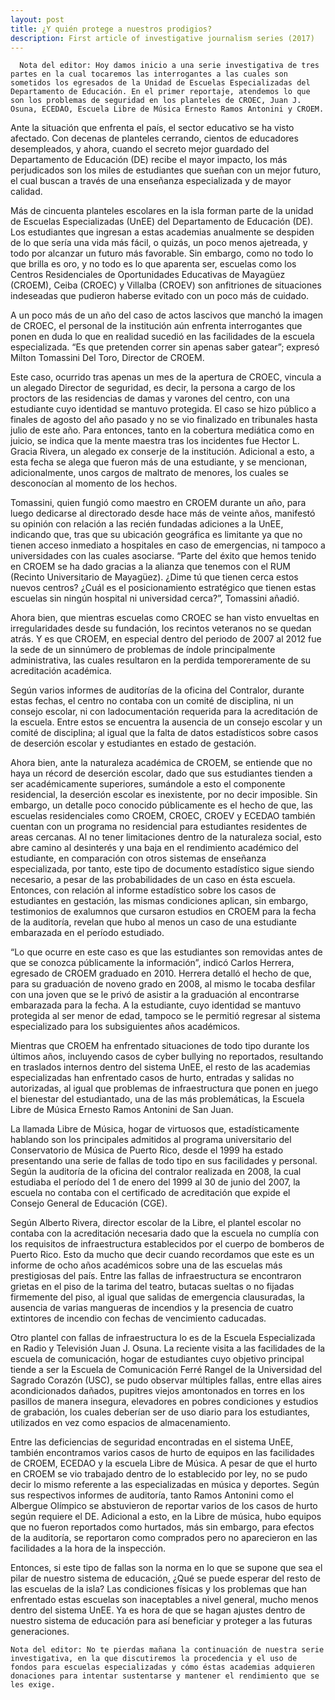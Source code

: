```yaml
---
layout: post
title: ¿Y quién protege a nuestros prodigios? 
description: First article of investigative journalism series (2017)
---
```




      Nota del editor: Hoy damos inicio a una serie investigativa de tres partes en la cual tocaremos las interrogantes a las cuales son sometidos los egresados de la Unidad de Escuelas Especializadas del Departamento de Educación. En el primer reportaje, atendemos lo que son los problemas de seguridad en los planteles de CROEC, Juan J. Osuna, ECEDAO, Escuela Libre de Música Ernesto Ramos Antonini y CROEM.

Ante la situación que enfrenta el país, el sector educativo se ha visto afectado. Con decenas de planteles cerrando, cientos de educadores desempleados, y ahora, cuando el secreto mejor guardado del Departamento de Educación (DE) recibe el mayor impacto, los más perjudicados son los miles de estudiantes que sueñan con un mejor futuro, el cual buscan a través de una enseñanza especializada y de mayor calidad.

Más de cincuenta planteles escolares en la isla forman parte de la unidad de Escuelas Especializadas (UnEE) del Departamento de Educación (DE). Los estudiantes que ingresan a estas academias anualmente se despiden de lo que sería una vida más fácil, o quizás, un poco menos ajetreada, y todo por alcanzar un futuro más favorable. Sin embargo, como no todo lo que brilla es oro, y no todo es lo que aparenta ser, escuelas como los Centros Residenciales de Oportunidades Educativas de Mayagüez (CROEM), Ceiba (CROEC) y Villalba (CROEV) son anfitriones de situaciones indeseadas que pudieron haberse evitado con un poco más de cuidado.

A un poco más de un año del caso de actos lascivos que manchó la imagen de CROEC, el personal de la institución aún enfrenta interrogantes que ponen en duda lo que en realidad sucedió en las facilidades de la escuela especializada. “Es que pretenden correr sin apenas saber gatear”; expresó Milton Tomassini Del Toro, Director de CROEM. 

Este caso, ocurrido tras apenas un mes de la apertura de CROEC, vincula a un alegado Director de seguridad, es decir, la persona a cargo de los proctors de las residencias de damas y varones del centro, con una estudiante cuyo identidad se mantuvo protegida. El caso se hizo público a finales de agosto del año pasado y no se vio finalizado en tribunales hasta julio de este año. Para entonces, tanto en la cobertura mediática como en juicio, se indica que la mente maestra tras los incidentes fue Hector L. Gracia Rivera, un alegado ex conserje de la institución. Adicional a esto, a esta fecha se alega que fueron más de una estudiante, y se mencionan, adicionalmente, unos cargos de maltrato de menores, los cuales se desconocían al momento de los hechos.

Tomassini, quien fungió como maestro en CROEM durante un año, para luego dedicarse al directorado desde hace más de veinte años, manifestó su opinión con relación a las recién fundadas adiciones a la UnEE, indicando que, tras que su ubicación geográfica es limitante ya que no tienen acceso inmediato a hospitales en caso de emergencias, ni tampoco a universidades con las cuales asociarse. “Parte del éxito que hemos tenido en CROEM se ha dado gracias a la alianza que tenemos con el RUM (Recinto Universitario de Mayagüez). ¿Dime tú que tienen cerca estos nuevos centros? ¿Cuál es el posicionamiento estratégico que tienen estas escuelas sin ningún hospital ni universidad cerca?”, Tomassini añadió.

Ahora bien, que mientras escuelas como CROEC se han visto envueltas en irregularidades desde su fundación, los recintos veteranos no se quedan atrás. Y es que CROEM, en especial dentro del periodo de 2007 al 2012 fue la sede de un sinnúmero de problemas de índole principalmente administrativa, las cuales resultaron en la perdida temporeramente de su acreditación académica.

Según varios informes de auditorías de la oficina del Contralor, durante estas fechas, el centro no contaba con un comité de disciplina, ni un consejo escolar, ni con ladocumentación requerida para la acreditación de la escuela. Entre estos se encuentra la ausencia de un consejo escolar y un comité de disciplina; al igual que la falta de datos estadísticos sobre casos de deserción escolar y estudiantes en estado de gestación.

Ahora bien, ante la naturaleza académica de CROEM, se entiende que no haya un récord de deserción escolar, dado que sus estudiantes tienden a ser académicamente superiores, sumándole a esto el componente residencial, la deserción escolar es inexistente, por no decir imposible. Sin embargo, un detalle poco conocido públicamente es el hecho de que, las escuelas residenciales como CROEM, CROEC, CROEV y ECEDAO también cuentan con un programa no residencial para estudiantes residentes de areas cercanas. Al no tener limitaciones dentro de la naturaleza social, esto abre camino al desinterés y una baja en el rendimiento académico del estudiante, en comparación con otros sistemas de enseñanza especializada, por tanto, este tipo de documento estadístico sigue siendo necesario, a pesar de las probabilidades de un caso en ésta escuela. Entonces, con relación al informe estadístico sobre los casos de estudiantes en gestación, las mismas condiciones aplican, sin embargo, testimonios de exalumnos que cursaron estudios en CROEM para la fecha de la auditoría, revelan que hubo al menos un caso de una estudiante embarazada en el período estudiado.

“Lo que ocurre en este caso es que las estudiantes son removidas antes de que se conozca públicamente la información”, indicó Carlos Herrera, egresado de CROEM graduado en 2010. Herrera detalló el hecho de que, para su graduación de noveno grado en 2008, al mismo le tocaba desfilar con una joven que se le privó de asistir a la graduación al encontrarse embarazada para la fecha. A la estudiante, cuyo identidad se mantuvo protegida al ser menor de edad, tampoco se le permitió regresar al sistema especializado para los subsiguientes años académicos.

Mientras que CROEM ha enfrentado situaciones de todo tipo durante los últimos años, incluyendo casos de cyber bullying no reportados, resultando en traslados internos dentro del sistema UnEE, el resto de las academias especializadas han enfrentado casos de hurto, entradas y salidas no autorizadas, al igual que problemas de infraestructura que ponen en juego el bienestar del estudiantado, una de las más problemáticas, la Escuela Libre de Música Ernesto Ramos Antonini de San Juan.

La llamada Libre de Música, hogar de virtuosos que, estadísticamente hablando son los principales admitidos al programa universitario del Conservatorio de Música de Puerto Rico, desde el 1999 ha estado presentando una serie de fallas de todo tipo en sus facilidades y personal. Según la auditoría de la oficina del contralor realizada en 2008, la cual estudiaba el período del 1 de enero del 1999 al 30 de junio del 2007, la escuela no contaba con el certificado de acreditación que expide el Consejo General de Educación (CGE).

Según Alberto Rivera, director escolar de la Libre, el plantel escolar no contaba con la acreditación necesaria dado que la escuela no cumplía con los requisitos de infraestructura establecidos por el cuerpo de bomberos de Puerto Rico. Esto da mucho que decir cuando recordamos que este es un informe de ocho años académicos sobre una de las escuelas más prestigiosas del país. Entre las fallas de infraestructura se encontraron grietas en el piso de la tarima del teatro, butacas sueltas o no fijadas firmemente del piso, al igual que salidas de emergencia clausuradas, la ausencia de varias mangueras de incendios y la presencia de cuatro extintores de incendio con fechas de vencimiento caducadas.

Otro plantel con fallas de infraestructura lo es de la Escuela Especializada en Radio y Televisión Juan J. Osuna. La reciente visita a las facilidades de la escuela de comunicación, hogar de estudiantes cuyo objetivo principal tiende a ser la Escuela de Comunicación Ferré Rangel de la Universidad del Sagrado Corazón (USC), se pudo observar múltiples fallas, entre ellas aires acondicionados dañados, pupitres viejos amontonados en torres en los pasillos de manera insegura, elevadores en pobres condiciones y estudios de grabación, los cuales deberían ser de uso diario para los estudiantes, utilizados en vez como espacios de almacenamiento.

Entre las deficiencias de seguridad encontradas en el sistema UnEE, también encontramos varios casos de hurto de equipos en las facilidades de CROEM, ECEDAO y la escuela Libre de Música. A pesar de que el hurto en CROEM se vio trabajado dentro de lo establecido por ley, no se pudo decir lo mismo referente a las especializadas en música y deportes. Según sus respectivos informes de auditoría, tanto Ramos Antonini como el Albergue Olímpico se abstuvieron de reportar varios de los casos de hurto según requiere el DE. Adicional a esto, en la Libre de música, hubo equipos que no fueron reportados como hurtados, más sin embargo, para efectos de la auditoría, se reportaron como comprados pero no aparecieron en las facilidades a la hora de la inspección.

Entonces, si este tipo de fallas son la norma en lo que se supone que sea el pilar de nuestro sistema de educación, ¿Qué se puede esperar del resto de las escuelas de la isla? Las condiciones físicas y los problemas que han enfrentado estas escuelas son inaceptables a nivel general, mucho menos dentro del sistema UnEE. Ya es hora de que se hagan ajustes dentro de nuestro sistema de educación para así beneficiar y proteger a las futuras generaciones.

    Nota del editor: No te pierdas mañana la continuación de nuestra serie investigativa, en la que discutiremos la procedencia y el uso de fondos para escuelas especializadas y cómo éstas academias adquieren donaciones para intentar sustentarse y mantener el rendimiento que se les exige.